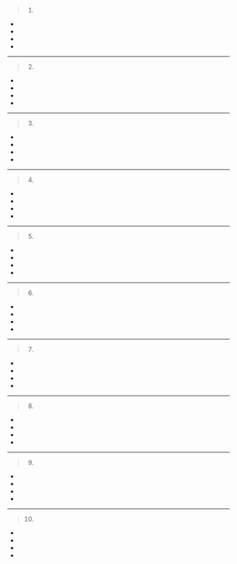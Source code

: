 > 1.
- 
- 
- 
- 

---

> 2.
- 
- 
- 
- 

---

> 3.
- 
- 
- 
- 

---

> 4.
- 
- 
- 
- 

---

> 5.
- 
- 
- 
- 

---

> 6.
- 
- 
- 
- 

---

> 7.
- 
- 
- 
- 

---

> 8.
- 
- 
- 
- 

---

> 9.
- 
- 
- 
- 

---

> 10.
- 
- 
- 
- 
